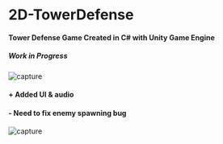 # 2D-TowerDefense
#### Tower Defense Game Created in C# with Unity Game Engine

##### Work in Progress
![capture](https://user-images.githubusercontent.com/31965265/36637838-df9d2a84-19b2-11e8-8f89-a70b3493e933.PNG)

#### + Added UI & audio
#### - Need to fix enemy spawning bug
![capture](https://user-images.githubusercontent.com/31965265/38168688-58354bcc-3522-11e8-98a8-a58f0a4de456.PNG)

